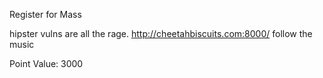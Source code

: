 
Register for Mass

hipster vulns are all the rage. http://cheetahbiscuits.com:8000/
follow the music

Point Value: 3000
